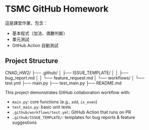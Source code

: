 # TSMC GitHub Homework

這是課堂作業，包含：
- 基本程式（加法、偶數判斷）
- 單元測試
- GitHub Action 自動測試

## Project Structure


CNAD_HW2/
├── .github/
│   ├── ISSUE_TEMPLATE/
│   │   ├── bug_report.md
│   │   └── feature_request.md
│   └── workflows/
│       └── test.yml
├── main.py
├── test_main.py
├── README.md



This project demonstrates GitHub collaboration workflow with:

- `main.py`: core functions (e.g., `add`, `is_even`)
- `test_main.py`: basic unit tests
- `.github/workflows/test.yml`: GitHub Action that runs on PR
- `.github/ISSUE_TEMPLATE/`: templates for bug reports & feature suggestions
